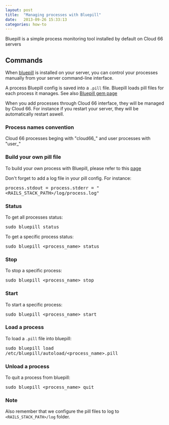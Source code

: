 ```yaml
---
layout: post
title:  "Managing processes with Bluepill"
date:   2013-09-26 15:33:13
categories: how-to
---
```


<p class="lead">Bluepill is a simple process monitoring tool installed by default on Cloud 66 servers</p>

## Commands

When [bluepill](https://github.com/arya/bluepill) is installed on your server, you can control your processes manually from your server command-line interface.

A process Bluepill config is saved into a <code>.pill</code> file. Bluepill loads pill files for each process it manages. See also [Bluepill gem page](http://rubygems.org/gems/bluepill)

When you add processes through Cloud 66 interface, they will be managed by Cloud 66. For instance if you restart your server, they will be automatically restart aswell.

<div class="notice">
    <h3>Process names convention</h3>
	<p>
		Cloud 66 processes beging with "cloud66_" and user processes with "user_"
	</p>
</div>

### Build your own pill file

To build your own process with Bluepill, please refer to this [page](https://github.com/arya/bluepill#usage)

Don't forget to add a log file in your pill config. For instance:
<p>
	<kbd>
process.stdout = process.stderr = "&lt;RAILS_STACK_PATH&gt;/log/process.log"
	</kbd>
</p>

### Status

To get all processes status:

<p>
<kbd>sudo bluepill status</kbd>
</p>

To get a specific process status:

<p>
<kbd>sudo bluepill &lt;process_name&gt; status</kbd>
</p>


### Stop

To stop a specific process:

<p>
<kbd>
sudo bluepill &lt;process_name&gt; stop</kbd>
</p>

### Start

To start a specific process:

<p>
<kbd>sudo bluepill &lt;process_name&gt; start</kbd>
</p>

### Load a process

To load a <code>.pill</code> file into bluepill:

<p>
<kbd>sudo bluepill load /etc/bluepill/autoload/&lt;process_name&gt;.pill</kbd>
</p>

### Unload a process

To quit a process from bluepill:

<p>
<kbd>sudo bluepill &lt;process_name&gt; quit</kbd>
</p>

<div class="notice">
	<h3>Note</h3>
	<p>
		Also remember that we configure the pill files to log to <code>&lt;RAILS_STACK_PATH&gt;/log</code> folder.
	</p>
</div>